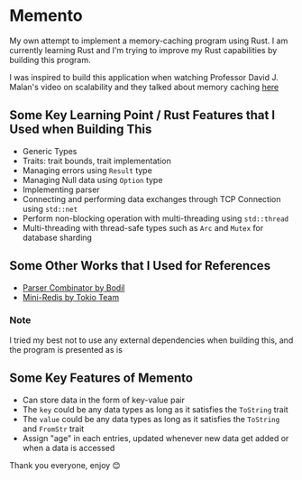 # Memento

My own attempt to implement a memory-caching program using Rust. I am currently learning Rust and I'm trying to improve my Rust capabilities by building this program.

I was inspired to build this application when watching Professor David J. Malan's video on scalability and they talked about memory caching [here](https://www.youtube.com/watch?v=-W9F__D3oY4)

## Some Key Learning Point / Rust Features that I Used when Building This

* Generic Types
* Traits: trait bounds, trait implementation
* Managing errors using ```Result``` type
* Managing Null data using ```Option``` type
* Implementing parser
* Connecting and performing data exchanges through TCP Connection using ```std::net```
* Perform non-blocking operation with multi-threading using ```std::thread```
* Multi-threading with thread-safe types such as ```Arc``` and ```Mutex``` for database sharding

## Some Other Works that I Used for References

* [Parser Combinator by Bodil](https://bodil.lol/parser-combinators/)
* [Mini-Redis by Tokio Team](https://tokio.rs/tokio/tutorial/setup)

### Note

I tried my best not to use any external dependencies when building this, and the program is presented as is

## Some Key Features of Memento

* Can store data in the form of key-value pair
* The ```key``` could be any data types as long as it satisfies the ```ToString``` trait
* The ```value``` could be any data types as long as it satisfies the ```ToString``` and ```FromStr``` trait
* Assign "age" in each entries, updated whenever new data get added or when a data is accessed

Thank you everyone, enjoy 😊